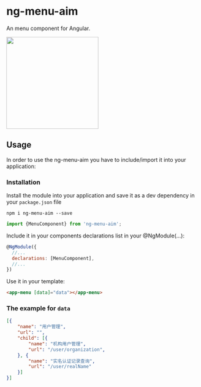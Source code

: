 # ng-menu-aim
An menu component for Angular.

<img width="240" src="https://user-images.githubusercontent.com/1193966/37502646-ec0739ca-290e-11e8-9677-bb5c78605d68.png"/>

## Usage

In order to use the ng-menu-aim you have to include/import it into your application:

### Installation

Install the module into your application and save it as a dev dependency in your `package.json` file

```
npm i ng-menu-aim --save
```

```js
import {MenuComponent} from 'ng-menu-aim';
```
Include it in your components declarations list in your @NgModule(...):

```js
@NgModule({
  //...
  declarations: [MenuComponent],
  //...
})
```

Use it in your template:

```html
<app-menu [data]="data"></app-menu>
```


### The example for `data` 

```json
[{
    "name": "用户管理",
    "url": "",
    "child": [{
        "name": "机构用户管理",
        "url": "/user/organization",
    }, {
        "name": "实名认证记录查询",
        "url": "/user/realName"
    }]
}]
```
